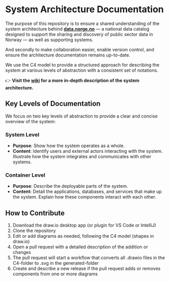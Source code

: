 # System Architecture Documentation

The purpose of this repository is to ensure a shared understanding of the system architecture behind [**data.norge.no**](https://data.norge.no/en) — a national data catalog designed to support the sharing and discovery of public sector data in Norway — as well as supporting systems.

And secondly to make collaboration easier, enable version control, and ensure the architecture documentation remains up-to-date.

We use the C4 model to provide a structured approach for describing the system at various levels of abstraction with a consistent set of notations.

👉 **Visit the [wiki](https://github.com/Informasjonsforvaltning/architecture-documentation/wiki/Architecture-documentation) for a more in-depth description of the system architecture.**

## Key Levels of Documentation

We focus on two key levels of abstraction to provide a clear and concise overview of the system:

### System Level
* **Purpose**: Show how the system operates as a whole.
* **Content**: Identify users and external actors interacting with the system. Illustrate how the system integrates and communicates with other systems.

### Container Level
* **Purpose**: Describe the deployable parts of the system. 
* **Content**: Detail the applications, databases, and services that make up the system. Explain how these components interact with each other.

## How to Contribute 
1. Download the draw.io desktop app (or plugin for VS Code or IntelliJ)
2. Clone the repository 
3. Edit or add diagrams as needed, following the C4 model (shapes in draw.io)
4. Open a pull request with a detailed description of the addition or changes
5. The pull request will start a workflow that converts all .drawio files in the C4-folder to .svg in the generated-folder
6. Create and describe a new release if the pull request adds or removes components from one or more diagrams
